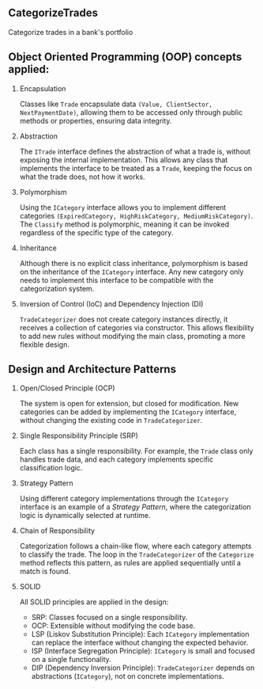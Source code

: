 ## CategorizeTrades
Categorize trades in a bank's portfolio

## Object Oriented Programming (OOP) concepts applied:
1. Encapsulation

   Classes like `Trade` encapsulate data `(Value, ClientSector, NextPaymentDate)`, allowing them to be accessed only through public methods or properties, ensuring data integrity.

2. Abstraction
   
   The `ITrade` interface defines the abstraction of what a trade is, without exposing the internal implementation. This allows any class that implements the interface to be treated as a `Trade`, keeping the focus on what the trade does, not how it works.

3. Polymorphism
   
   Using the `ICategory` interface allows you to implement different categories `(ExpiredCategory, HighRiskCategory, MediumRiskCategory)`. The `Classify` method is polymorphic, meaning it can be invoked regardless of the specific type of the category.

4. Inheritance
   
   Although there is no explicit class inheritance, polymorphism is based on the inheritance of the `ICategory` interface. Any new category only needs to implement this interface to be compatible with the categorization system.

5. Inversion of Control (IoC) and Dependency Injection (DI)
    
   `TradeCategorizer` does not create category instances directly, it receives a collection of categories via constructor. This allows flexibility to add new rules without modifying the main class, promoting a more flexible design.

## Design and Architecture Patterns

1. Open/Closed Principle (OCP)
   
   The system is open for extension, but closed for modification. New categories can be added by implementing the `ICategory` interface, without changing the existing code in `TradeCategorizer`.

2. Single Responsibility Principle (SRP)
   
   Each class has a single responsibility. For example, the `Trade` class only handles trade data, and each category implements specific classification logic.

3. Strategy Pattern
   
   Using different category implementations through the `ICategory` interface is an example of a *Strategy Pattern*, where the categorization logic is dynamically selected at runtime.

4. Chain of Responsibility
   
   Categorization follows a chain-like flow, where each category attempts to classify the trade. The loop in the `TradeCategorizer` of the `Categorize` method reflects this pattern, as rules are applied sequentially until a match is found.

5. SOLID
   
   All SOLID principles are applied in the design:

   - SRP: Classes focused on a single responsibility.
   - OCP: Extensible without modifying the code base.
   - LSP (Liskov Substitution Principle): Each `ICategory` implementation can replace the interface without changing the expected behavior.
   - ISP (Interface Segregation Principle): `ICategory` is small and focused on a single functionality.
   - DIP (Dependency Inversion Principle): `TradeCategorizer` depends on abstractions (`ICategory`), not on concrete implementations.
